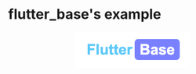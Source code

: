 # flutter_base's example

 <div style="text-align:center;">
  <img src="../screenshot/logo.png" alt="logo">
 </div>